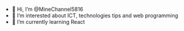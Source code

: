 - 👋 Hi, I’m @MineChannel5816
- 👀 I’m interested about ICT, technologies tips and web programming
- 🌱 I’m currently learning React


<!---
MineChannel5816/MineChannel5816 is a ✨ special ✨ repository because its `README.md` (this file) appears on your GitHub profile.
You can click the Preview link to take a look at your changes.
- 💞️ I’m looking to collaborate on my life with my wife Nadia
--->
